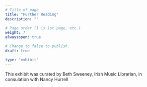 ```yaml
---
# Title of page
title: "Further Reading"
description: ""

# Page order (1 is 1st page, etc.)
weight: 7
alwaysopen: true

# Change to false to publish.
draft: true

type: "exhibit"
---
```


This exhibit was curated by Beth Sweeney, Irish Music Librarian, in consulation with Nancy Hurrell
